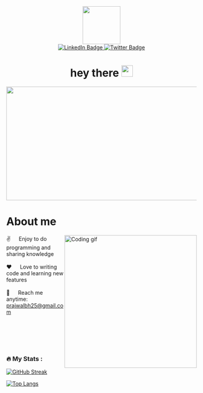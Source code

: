 <div id="header" align="center">
  <img src="https://media.giphy.com/media/M9gbBd9nbDrOTu1Mqx/giphy.gif" width="100"/>
</div>
<div id="badges" align = "center">
  <a href="https://www.linkedin.com/in/prajwal-bhandari-946382175/">
    <img src="https://img.shields.io/badge/LinkedIn-blue?style=for-the-badge&logo=linkedin&logoColor=white" alt="LinkedIn Badge"/>
  </a>

  <a href="https://twitter.com/prajwalbh25">
    <img src="https://img.shields.io/badge/Twitter-blue?style=for-the-badge&logo=twitter&logoColor=white" alt="Twitter Badge"/>
  </a><br>
<img src="https://komarev.com/ghpvc/?username=PJ-BN&style=flat-square&color=blue" alt=""/>
<br>
<h1>
  hey there
  <img src="https://media.giphy.com/media/hvRJCLFzcasrR4ia7z/giphy.gif" width="30px"/>
</h1>
<div align="center">
  <img src="https://media.giphy.com/media/dWesBcTLavkZuG35MI/giphy.gif" width="600" height="300"/>
</div>
</div>


# About me
 
<p>
 <img align="right" width="350" src="/assets/programmer.gif" alt="Coding gif" />
  
 ✌️ &emsp; Enjoy to do programming and sharing knowledge <br/><br/>
 ❤️ &emsp; Love to writing code and learning new features<br/><br/>
 📧 &emsp; Reach me anytime: prajwalbh25@gmail.com<br/><br/>

</p>

<br/>
<br/>
<br/>

### :fire: My Stats :

[![GitHub Streak](http://github-readme-streak-stats.herokuapp.com?user=PJ-BN&theme=dark&background=000000)](https://git.io/streak-stats)

[![Top Langs](https://github-readme-stats.vercel.app/api/top-langs/?username=PJ-BN&layout=compact&theme=vision-friendly-dark)](https://github.com/anuraghazra/github-readme-stats)
